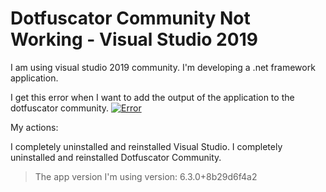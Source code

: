
# Dotfuscator Community Not Working - Visual Studio 2019

I am using visual studio 2019 community. I'm developing a .net framework application.

I get this error when I want to add the output of the application to the dotfuscator community.
[![Error](https://i.stack.imgur.com/zhaWg.png)](https://i.stack.imgur.com/zhaWg.png)

My actions:

I completely uninstalled and reinstalled Visual Studio.
I completely uninstalled and reinstalled Dotfuscator Community.

> The app version I'm using version: 6.3.0+8b29d6f4a2


        
